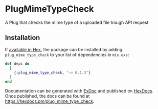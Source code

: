 # PlugMimeTypeCheck

A Plug that checks the mime type of a uploaded file trough API request

## Installation

If [available in Hex](https://hex.pm/docs/publish), the package can be installed
by adding `plug_mime_type_check` to your list of dependencies in `mix.exs`:

```elixir
def deps do
  [
    {:plug_mime_type_check, "~> 0.1.2"}
  ]
end
```

Documentation can be generated with [ExDoc](https://github.com/elixir-lang/ex_doc)
and published on [HexDocs](https://hexdocs.pm). Once published, the docs can
be found at <https://hexdocs.pm/plug_mime_type_check>.
